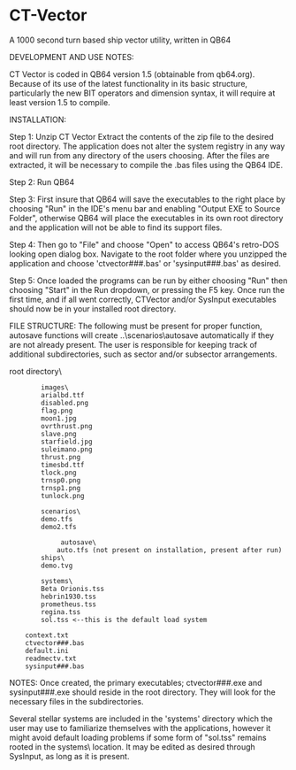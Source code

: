 # CT-Vector
A 1000 second turn based ship vector utility, written in QB64

DEVELOPMENT AND USE NOTES:

CT Vector is coded in QB64 version 1.5 (obtainable from qb64.org). Because of its
use of the latest functionality in its basic structure, particularly the new 
BIT operators and dimension syntax, it will require at least version 1.5 to compile.

INSTALLATION:

Step 1:
Unzip CT Vector
Extract the contents of the zip file to the desired root directory. The application
does not alter the system registry in any way and will run from any directory of the
users choosing. After the files are extracted, it will be necessary to compile the 
.bas files using the QB64 IDE. 

Step 2:
Run QB64

Step 3:
First insure that QB64 will save the executables to the right place by choosing "Run"
in the IDE's menu bar and enabling "Output EXE to Source Folder", otherwise QB64 will
place the executables in its own root directory and the application will not be able
to find its support files.

Step 4:
Then go to "File" and choose "Open" to access QB64's retro-DOS looking open dialog box.
Navigate to the root folder where you unzipped the application and choose 'ctvector###.bas'
or 'sysinput###.bas' as desired.

Step 5:
Once loaded the programs can be run by either choosing "Run" then choosing "Start" in the 
Run dropdown, or pressing the F5 key. Once run the first time, and if all went correctly, 
CTVector and/or SysInput executables should now be in your installed root directory.


FILE STRUCTURE: 
The following must be present for proper function, autosave functions 
will create ..\scenarios\autosave automatically if they are not already present.
The user is responsible for keeping track of additional subdirectories, such as
sector and/or subsector arrangements.

root directory\

    		images\
			arialbd.ttf
			disabled.png
			flag.png
			moon1.jpg
			ovrthrust.png
			slave.png
			starfield.jpg
			suleimano.png
			thrust.png
			timesbd.ttf
			tlock.png
			trnsp0.png
			trnsp1.png
			tunlock.png

    		scenarios\
			demo.tfs
			demo2.tfs

    			 autosave\
				auto.tfs (not present on installation, present after run)
    		ships\
			demo.tvg

    		systems\
			Beta Orionis.tss
			hebrin1930.tss
			prometheus.tss
			regina.tss
			sol.tss <--this is the default load system

		context.txt
		ctvector###.bas
		default.ini
		readmectv.txt
		sysinput###.bas


NOTES:
Once created, the primary executables; ctvector###.exe and sysinput###.exe 
should reside in the root directory. They will look for the necessary files
in the subdirectories.

Several stellar systems are included in the 'systems\' directory which the user
may use to familiarize themselves with the applications, however it might 
avoid default loading problems if some form of "sol.tss" remains rooted in the
systems\ location. It may be edited as desired through SysInput, as long as it
is present.
